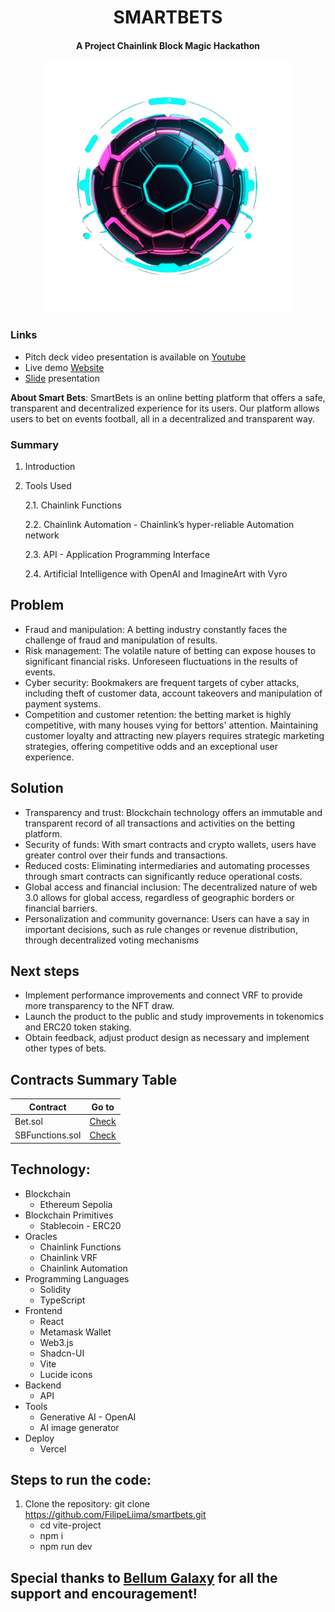 <h1 align="center">SMARTBETS</h1>

<h4 align="center">A Project Chainlink Block Magic Hackathon</h4>

<p align="center">
  <img src="logo3.png" alt="alt text" width="400">
</p>

### Links

- Pitch deck video presentation is available on [Youtube](https://www.youtube.com/watch?v=ZRYuuD15oMs)
- Live demo [Website](https://smartbets.vercel.app/)
- [Slide](https://drive.google.com/file/d/1pu3DalV7yJKyU-1t4CartXWwTouZrAYr/view?usp=sharing) presentation

**About Smart Bets**: SmartBets is an online betting platform that offers a safe, transparent and decentralized experience for its users. Our platform allows users to bet on events football, all in a decentralized and transparent way.

### Summary

1. Introduction

2. Tools Used

   2.1. Chainlink Functions

   2.2. Chainlink Automation - Chainlink’s hyper-reliable Automation network

   2.3. API - Application Programming Interface

   2.4. Artificial Intelligence with OpenAI and ImagineArt with Vyro

## Problem

- Fraud and manipulation: A betting industry constantly faces the challenge of fraud and manipulation of results.
- Risk management: The volatile nature of betting can expose houses to significant financial risks. Unforeseen fluctuations in the results of events.
- Cyber ​​security: Bookmakers are frequent targets of cyber attacks, including theft of customer data, account takeovers and manipulation of payment systems.
- Competition and customer retention: the betting market is highly competitive, with many houses vying for bettors' attention. Maintaining customer loyalty and attracting new players requires strategic marketing strategies, offering competitive odds and an exceptional user experience.

## Solution

- Transparency and trust: Blockchain technology offers an immutable and transparent record of all transactions and activities on the betting platform.
- Security of funds: With smart contracts and crypto wallets, users have greater control over their funds and transactions.
- Reduced costs: Eliminating intermediaries and automating processes through smart contracts can significantly reduce operational costs.
- Global access and financial inclusion: The decentralized nature of web 3.0 allows for global access, regardless of geographic borders or financial barriers.
- Personalization and community governance: Users can have a say in important decisions, such as rule changes or revenue distribution, through decentralized voting mechanisms

## Next steps

- Implement performance improvements and connect VRF to provide more transparency to the NFT draw.
- Launch the product to the public and study improvements in tokenomics and ERC20 token staking.
- Obtain feedback, adjust product design as necessary and implement other types of bets.

## Contracts Summary Table

| Contract        | Go to                                                                                                                  |
| --------------- | ---------------------------------------------------------------------------------------------------------------------- |
| Bet.sol         | [Check](https://github.com/victormendes99/SmartBet/blob/main/contracts/Bet.sol)                                        |
| SBFunctions.sol | [Check](https://github.com/BellumGalaxy/BlockMagic-Team6/blob/Barba-SmartContracts/SmartContracts/src/SBFunctions.sol) |

## Technology:

- Blockchain
  - Ethereum Sepolia
- Blockchain Primitives
  - Stablecoin - ERC20
- Oracles
  - Chainlink Functions
  - Chainlink VRF
  - Chainlink Automation
- Programming Languages
  - Solidity
  - TypeScript
- Frontend
  - React
  - Metamask Wallet
  - Web3.js
  - Shadcn-UI
  - Vite
  - Lucide icons
- Backend
  - API
- Tools
  - Generative AI - OpenAI
  - AI image generator
- Deploy
  - Vercel

## Steps to run the code:

1. Clone the repository: git clone https://github.com/FilipeLiima/smartbets.git
   - cd vite-project
   - npm i
   - npm run dev

## Special thanks to [Bellum Galaxy](https://github.com/BellumGalaxy) for all the support and encouragement!
